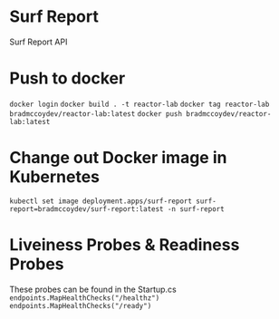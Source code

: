 # Surf Report
Surf Report API

# Push to docker
``` docker login ```
``` docker build . -t reactor-lab ```
``` docker tag reactor-lab bradmccoydev/reactor-lab:latest ```
``` docker push bradmccoydev/reactor-lab:latest ```

# Change out Docker image in Kubernetes
``` kubectl set image deployment.apps/surf-report surf-report=bradmccoydev/surf-report:latest -n surf-report ```

# Liveiness Probes & Readiness Probes
These probes can be found in the Startup.cs
``` endpoints.MapHealthChecks("/healthz") ```
``` endpoints.MapHealthChecks("/ready") ```


